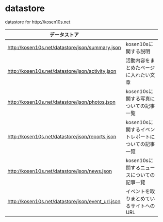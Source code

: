 # datastore

datastore for http://kosen10s.net

| データストア | |
|---|---|
| http://kosen10s.net/datastore/json/summary.json | kosen10sに関する説明 |
| http://kosen10s.net/datastore/json/activity.json | 活動内容をまとめたページに入れたい文章 |
| http://kosen10s.net/datastore/json/photos.json | kosen10sに関する写真についての記事一覧 |
| http://kosen10s.net/datastore/json/reports.json | kosen10sに関するイベントレポートについての記事一覧 |
| http://kosen10s.net/datastore/json/news.json | kosen10sに関するニュースについての記事一覧 |
| http://kosen10s.net/datastore/json/event_url.json | イベントを取りまとめているサイトへのURL |
